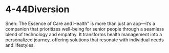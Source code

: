 # 4-44Diversion
Sneh: The Essence of Care and Health" is more than just an app—it’s a companion that prioritizes well-being for senior people through a seamless blend of technology and empathy. It transforms health management into a personalized journey, offering solutions that resonate with individual needs and lifestyles.
